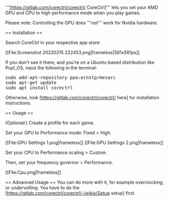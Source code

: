 '''[https://gitlab.com/corectrl/corectrl/ CoreCtrl]''' lets you set your AMD GPU and CPU to high performance mode when you play games.

Please note: Controlling the GPU does '''not''' work for Nvidia hardware.

== Installation ==

Search CoreCtrl in your respective app store:

[[File:Screenshot 20220215 222453.png|frameless|581x581px]]

If you don't see it there, and you're on a Ubuntu-based distribution like Pop!_OS, input the following in the terminal:

<pre>sudo add-apt-repository ppa:ernstp/mesarc
sudo apt-get update
sudo apt install corectrl</pre>

Otherwise, look [https://gitlab.com/corectrl/corectrl/ here] for installation instructions.

== Usage ==

(Optional:) Create a profile for each game.

Set your GPU to Performance mode: Fixed > High.

[[File:GPU Settings 1.png|frameless]]
[[File:GPU Settings 2.png|frameless]]

Set your CPU to Performance scaling > Custom.

Then, set your frequency governor > Performance.

[[File:Cpu.png|frameless]]

== Advanced Usage ==
You can do more with it, for example overclocking, or undervolting. You have to do the [https://gitlab.com/corectrl/corectrl/-/wikis/Setup setup] first.

